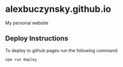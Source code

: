 # alexbuczynsky.github.io
My personal website

## Deploy Instructions
To deploy to github pages run the following command:

```sh
npm run deploy
```
